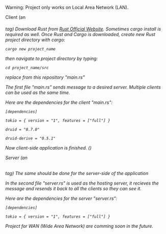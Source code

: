 Warning: Project only works on Local Area Network (LAN).

Client (an <h6> tag)
Download Rust from [Rust Official Website](https://www.rust-lang.org/tools/install). Sometimes cargo install is required as well.
Once Rust and Cargo is downloaded, create new Rust project directory with cargo:

```console
cargo new project_name
```
then navigate to project directory by typing:

```console
cd project_name/src
```
replace from this repository "main.rs"


The first file "main.rs" sends message to a desired server. Multiple clients can be used as the same time. 

Here are the dependencies for the client "main.rs":

```console
[dependencies]

tokio = { version = "1", features = ["full"] }

druid = "0.7.0"

druid-derive = "0.5.1"
```
Now client-side application is finished. ()



Server (an <h6> tag)
The same should be done for the server-side of the application

In the second file "server.rs" is used as the hosting server, it recieves the message and resends it back to all the clients so they can see it. 

Here are the dependencies for the server "server.rs":
```console
[dependencies]

tokio = { version = "1", features = ["full"] }
```


Project for WAN (Wide Area Network) are comming soon in the future.
